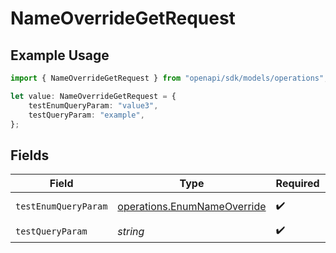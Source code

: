 # NameOverrideGetRequest

## Example Usage

```typescript
import { NameOverrideGetRequest } from "openapi/sdk/models/operations";

let value: NameOverrideGetRequest = {
    testEnumQueryParam: "value3",
    testQueryParam: "example",
};
```

## Fields

| Field                                                                             | Type                                                                              | Required                                                                          | Description                                                                       | Example                                                                           |
| --------------------------------------------------------------------------------- | --------------------------------------------------------------------------------- | --------------------------------------------------------------------------------- | --------------------------------------------------------------------------------- | --------------------------------------------------------------------------------- |
| `testEnumQueryParam`                                                              | [operations.EnumNameOverride](../../../sdk/models/operations/enumnameoverride.md) | :heavy_check_mark:                                                                | An enum type                                                                      | value3                                                                            |
| `testQueryParam`                                                                  | *string*                                                                          | :heavy_check_mark:                                                                | N/A                                                                               | example                                                                           |